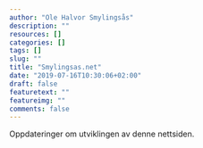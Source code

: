 ```yaml
---
author: "Ole Halvor Smylingsås"
description: ""
resources: []
categories: []
tags: []  
slug: ""
title: "Smylingsas.net"
date: "2019-07-16T10:30:06+02:00"
draft: false
featuretext: ""
featureimg: ""
comments: false
---
```


Oppdateringer om utviklingen av denne nettsiden.
<!--more-->
